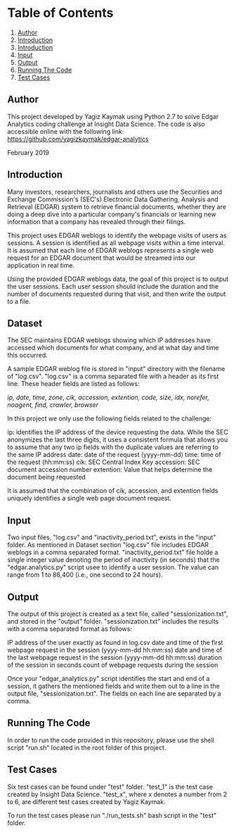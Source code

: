 # Table of Contents
1. [Author](README.md#author)
1. [Introduction](README.md#introduction)
1. [Introduction](README.md#dataset)
1. [Input](README.md#input)
1. [Output](README.md#output)
1. [Running The Code](README.md#running-the-code)
1. [Test Cases](README.md#test-cases)


## Author
This project developed by Yagiz Kaymak using Python 2.7 to solve Edgar Analytics coding challenge at Insight Data Science.
The code is also accessible online with the following link:
https://github.com/yagizkaymak/edgar-analytics

February 2019

## Introduction
Many investors, researchers, journalists and others use the Securities and Exchange Commission's (SEC's) Electronic Data Gathering, Analysis and Retrieval (EDGAR) system to retrieve financial documents, whether they are doing a deep dive into a particular company's financials or learning new information that a company has revealed through their filings.

This project uses EDGAR weblogs to identify the webpage visits of users as sessions. A session is identified as all webpage visits within a time interval.
It is assumed that each line of EDGAR weblogs represents a single web request for an EDGAR document that would be streamed into our application in real time.

Using the provided EDGAR weblogs data, the goal of this project is to output the user sessions. Each user session should include the duration and the number of documents requested during that visit, and then write the output to a file.

## Dataset
The SEC maintains EDGAR weblogs showing which IP addresses have accessed which documents for what company, and at what day and time this occurred.

A sample EDGAR weblog file is stored in "input" directory with the filename of "log.csv".
"log.csv" is a comma separated file with a header as its first line. These header fields are listed as follows:

*ip, date, time, zone, cik, accession, extention, code, size, idx, norefer, noagent, find, crawler, browser*

In this project we only use the following fields related to the challenge:

ip: identifies the IP address of the device requesting the data. While the SEC anonymizes the last three digits, it uses a consistent formula that allows you to assume that any two ip fields with the duplicate values are referring to the same IP address
date: date of the request (yyyy-mm-dd)
time: time of the request (hh:mm:ss)
cik: SEC Central Index Key
accession: SEC document accession number
extention: Value that helps determine the document being requested

It is assumed that the combination of cik, accession, and extention fields
uniquely identifies a single web page document request.


## Input
Two input files, "log.csv" and "inactivity_period.txt", exists in the "input" folder. As mentioned in Dataset section "log.csv" file
includes EDGAR weblogs in a comma separated format.
"inactivity_period.txt" file holde a single integer value denoting the period of inactivity (in seconds) that the
"edgar.analytics.py" script usee to identify a user session. The value can range from 1 to 86,400 (i.e., one second to 24 hours).

## Output
The output of this project is created as a text file, called "sessionization.txt", and stored in the "output" folder.
"sessionization.txt" includes the results with a comma separated format as follows:

IP address of the user exactly as found in log.csv
date and time of the first webpage request in the session (yyyy-mm-dd hh:mm:ss)
date and time of the last webpage request in the session (yyyy-mm-dd hh:mm:ss)
duration of the session in seconds
count of webpage requests during the session

Once your "edgar_analytics.py" script identifies the start and end of a session, it gathers the mentioned fields and write them out to a line in the output file, "sessionization.txt". The fields on each line are separated by a comma.


## Running The Code
In order to run the code provided in this repository, please use the shell script "run.sh" located in the root folder of this project.


## Test Cases
Six test cases can be found under "test" folder. "test_1" is the test case created by Insight Data Science. "test_x", where x denotes a number from 2 to 6, are different test cases created by Yagiz Kaymak.

To run the test cases please run "./run_tests.sh" bash script in the "test" folder.
